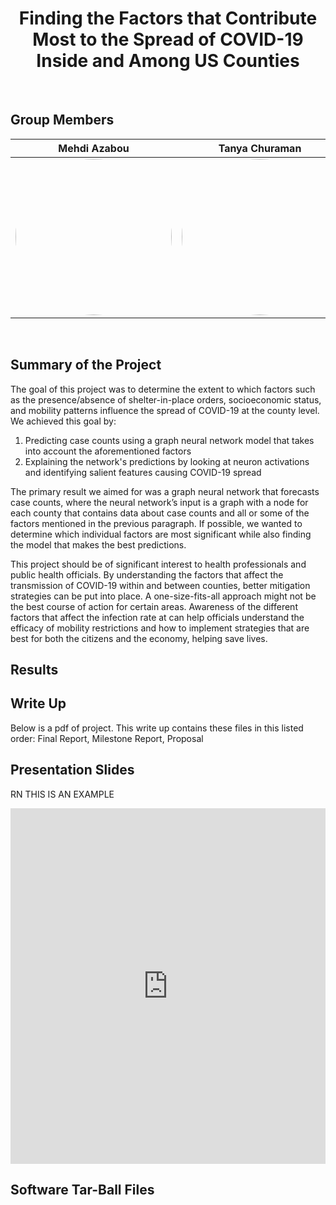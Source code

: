 <center> <h1> Finding the Factors that Contribute Most to the Spread of COVID-19 Inside and Among US Counties </h1> </center>

<br>

## Group Members



Mehdi Azabou         |  Tanya Churaman | Kipp Morris
:-------------------------:|:-------------------------:|:-------------------------:
<a href="url"><img src="https://drive.google.com/uc?export=view&id=1q9gtLcnP81Lxkf1nyHM2ygtYpChmGVU5" height="250" width="250" style="border-radius:100%"></a> | <a href="url"><img src="https://drive.google.com/uc?export=view&id=1FOfCCVC0A9bwYVDHKnVr5QndiebH69ov" height="250" width="250" style="border-radius:100%"></a> |<a href="url"><img src="https://drive.google.com/uc?export=view&id=1dKFfOWe4ZPOAA9E0sqG1KVuXBiwsSnb0" height="250" width="250" style="border-radius:100%"></a>


<br>

## Summary of the Project

The goal of this project was to determine the extent to which factors such as the presence/absence of shelter-in-place orders, socioeconomic status, and mobility patterns influence the spread of COVID-19 at the county level. We achieved this goal by: 
1. Predicting case counts using a graph neural network model that takes into account the aforementioned factors 
2. Explaining the network's predictions by looking at neuron activations and identifying salient features causing COVID-19 spread

The primary result we aimed for was a graph neural network that forecasts case counts, where the neural network’s input is a graph with a node for each county that contains data about case counts and all or some of the factors mentioned in the previous paragraph. If possible, we wanted to determine which individual factors are most significant while also finding the model that makes the best predictions.

This project should be of significant interest to health professionals and public health officials. By understanding the factors that affect the transmission of COVID-19 within and between counties, better mitigation strategies can be put into place. A one-size-fits-all approach might not be the best course of action for certain areas. Awareness of the different factors that affect the infection rate at can help officials understand the efficacy of mobility restrictions and how to implement strategies that are best for both the citizens and the economy, helping save lives.

## Results

## Write Up

Below is a pdf of project. This write up contains these files in this listed order: Final Report, Milestone Report, Proposal

## Presentation Slides
RN THIS IS AN EXAMPLE

<style>
.responsive-wrap iframe{ max-width: 100%;}
</style>
<div class="responsive-wrap">
<!-- this is the embed code provided by Google -->
  <iframe src="https://docs.google.com/presentation/d/1F0DQTNPg3YG_By6LMGcgwT3icJ3eMhCiupAZm76CIfE/embed?start=false&loop=false&delayms=3000" frameborder="0" width="960" height="569" allowfullscreen="true" mozallowfullscreen="true" webkitallowfullscreen="true"></iframe>
<!-- Google embed ends -->
</div>

## Software Tar-Ball Files
